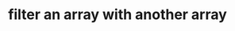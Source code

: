 ---
title: filter an array with another array
published: March 17, 2020
meta: Filtering an array with another array is useful when you have many elements you want to remove from an array.
pic: images/javascript.png
imgAlt: the JavaScript logo
link: https://codinglead.github.io/javascript/function-declarations-in-javascript
---
